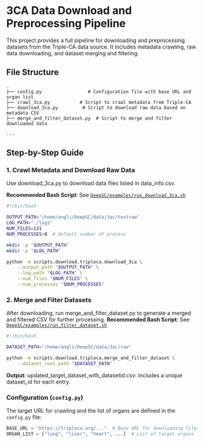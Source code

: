 # 3CA Data Download and Preprocessing Pipeline

This project provides a full pipeline for downloading and preprocessing datasets from the Triple-CA data source. It includes metadata crawling, raw data downloading, and dataset merging and filtering.

## File Structure

```text
.
├── config.py                 # Configuration file with base URL and organ list
├── crawl_3ca.py           # Script to crawl metadata from Triple-CA
├── download_3ca.py         # Script to download raw data based on metadata CSV
├── merge_and_filter_dataset.py  # Script to merge and filter downloaded data

---
```

## Step-by-Step Guide

### 1. Crawl Metadata and Download Raw Data

Use download_3ca.py to download data files listed in data_info.csv.

**Recommended Bash Script**: See [`DeepSC/examples/run_download_3ca.sh`](DeepSC/examples/run_download_3ca.sh)

```bash
#!/bin/bash

OUTPUT_PATH="/home/angli/DeepSC/data/3ac/testraw"
LOG_PATH="./logs"
NUM_FILES=131
NUM_PROCESSES=8  # default number of process

mkdir -p "$OUTPUT_PATH"
mkdir -p "$LOG_PATH"

python -m scripts.download.tripleca.download_3ca \
    --output_path "$OUTPUT_PATH" \
    --log_path "$LOG_PATH" \
    --num_files "$NUM_FILES" \
    --num_processes "$NUM_PROCESSES"
```

### 2. Merge and Filter Datasets
After downloading, run merge_and_filter_dataset.py to generate a merged and filtered CSV for further processing.
**Recommended Bash Script**: See [`DeepSC/examples/run_filter_dataset.sh`](DeepSC/examples/run_filter_dataset.sh)

```bash
#!/bin/bash

DATASET_PATH="/home/angli/DeepSC/data/3ac/raw"

python -m scripts.download.tripleca.merge_and_filter_dataset \
    --dataset_root_path "$DATASET_PATH"

```

**Output**:
    updated_target_dataset_with_datasetid.csv: Includes a unique dataset_id for each entry.

### Configuration (`config.py`)

The target URL for crawling and the list of organs are defined in the `config.py` file:

```python
BASE_URL = "https://tripleca.org/..."  # Base URL for downloading files
ORGAN_LIST = ["lung", "liver", "heart", ...]  # List of target organs

